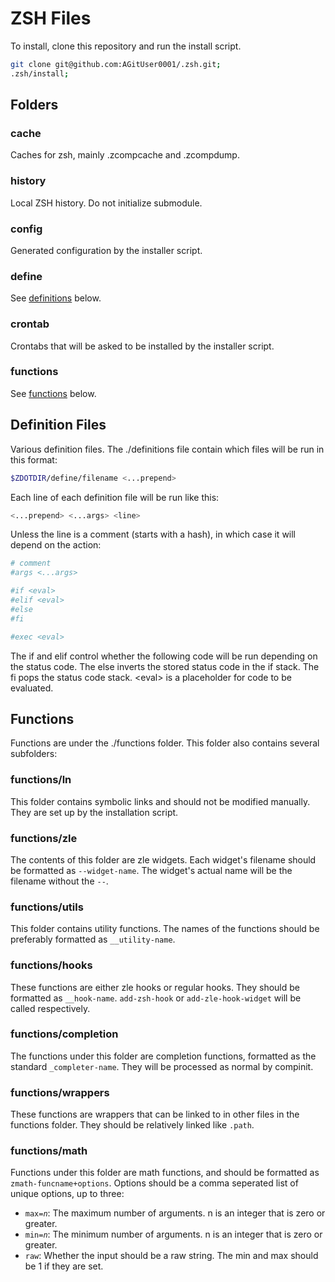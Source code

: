 # ZSH Files

To install, clone this repository and run the install script.

```zsh
git clone git@github.com:AGitUser0001/.zsh.git;
.zsh/install;
```

## Folders

### cache
Caches for zsh, mainly .zcompcache and .zcompdump.

### history
Local ZSH history. Do not initialize submodule.

### config
Generated configuration by the installer script.

### define
See [definitions](#definition-files) below.

### crontab
Crontabs that will be asked to be installed by the installer script.

### functions
See [functions](#functions-1) below.

## Definition Files
Various definition files. The ./definitions file contain which files will be run in this format:

```zsh
$ZDOTDIR/define/filename <...prepend>
```

Each line of each definition file will be run like this:

```zsh
<...prepend> <...args> <line>
```

Unless the line is a comment (starts with a hash), in which case it will depend on the action:

```zsh
# comment
#args <...args>

#if <eval>
#elif <eval>
#else
#fi

#exec <eval>
```
The if and elif control whether the following code will be run depending on the status code.
The else inverts the stored status code in the if stack.
The fi pops the status code stack.
\<eval\> is a placeholder for code to be evaluated.

## Functions
Functions are under the ./functions folder.
This folder also contains several subfolders:

### functions/ln
This folder contains symbolic links and should not be modified manually. They are set up by the installation script.

### functions/zle
The contents of this folder are zle widgets. Each widget's filename should be formatted as `--widget-name`. The widget's actual name will be the filename without the `--`.

### functions/utils
This folder contains utility functions. The names of the functions should be preferably formatted as `__utility-name`.

### functions/hooks
These functions are either zle hooks or regular hooks. They should be formatted as `__hook-name`. `add-zsh-hook` or `add-zle-hook-widget` will be called respectively.

### functions/completion
The functions under this folder are completion functions, formatted as the standard `_completer-name`. They will be processed as normal by compinit.

### functions/wrappers
These functions are wrappers that can be linked to in other files in the functions folder. They should be relatively linked like `.path`.

### functions/math
Functions under this folder are math functions, and should be formatted as `zmath-funcname+options`. Options should be a comma seperated list of unique options, up to three:
  - `max=`*`n`*: The maximum number of arguments. n is an integer that is zero or greater.
  - `min=`*`n`*: The minimum number of arguments. n is an integer that is zero or greater.
  - `raw`: Whether the input should be a raw string. The min and max should be 1 if they are set.
